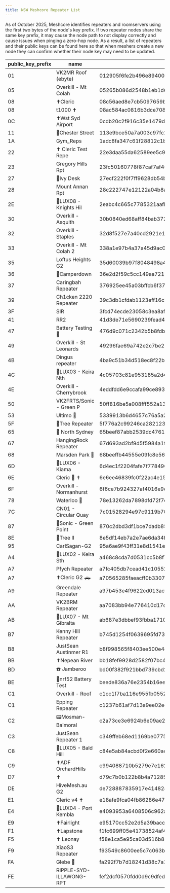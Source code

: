 ```yaml
---
title: NSW Meshcore Repeater List
---
```


As of October 2025, Meshcore identifies repeaters and roomservers using the first two bytes of the node's key prefix. If two repeater nodes share the same key prefix, it may cause the node path to not display correctly and cause issues when pinging a zero-hop node. As a result, a list of repeaters and their public keys can be found here so that when meshers create a new node they can confirm whether their node key may need to be updated.


| public_key_prefix | name | public_key |
| --- | --- | --- |
| 01 | VK2MR Roof (ebyte) | 012905f6fe2b496e89400b5c698e1c214602d4931dc1b5ef1145e7feeaff57ab |
| 05 | Overkill - Mt Colah | 05265b086d2548b1eb1d60716f282972fd1451ff2edd124aa832c7b99fc3c3b0 |
| 08 | ✝️Cleric | 08c56aed8e7cb5097659bf839f7b18cc80cde8d7d837cc9c6576021b030d46e2 |
| 08 | t1000 ✝️ | 08ac584ac0816b3dce7080d870bb3e73f2939a57a4161c35fbec99043b99c1a8 |
| 0C | ✝️Wst Syd Airport | 0cdb20c2f916c35e1479d663b53f9380cb236ca7de0a25195251cb909d60ca6b |
| 11 | 🌱Chester Street | 113e9bce50a7a003c97fc13edeb093975a06087fbf16a3b62411931d0ac4f642 |
| 1A | Gym_Reps | 1adc8fa347c61f28812c1b20710ad97b0f958daccfa8e0accf3b64fb2303c5e8 |
| 22 | ✝️ Cleric Test Repe | 22e3daa55da62589ee5c93fe0313762d9268f7f5243fb20ba1d279ccf4a53524 |
| 23 | Gregory Hills Rpt | 23fc50160778f87caf7af401d786692b74efded66d9bff5b20cf40395341d688 |
| 27 | 🌱Ivy Desk | 27ecf222f0f7ff9628db54b0b2a492d72a2300c3c9f0430738bbca2840461b7d |
| 28 | Mount Annan Rpt | 28c222747e12122a04b8a4196e82d7f2dd490d8a5789b194bd8d6514845b4b16 |
| 2E | 🛜LUX08 - Knights Hil | 2eabc4c665c7785321aafb5dbd8ae8e07355e64739e78d3fbb5cf790871cca05 |
| 30 | Overkill - Asquith | 30b0840ed68aff84bab3721f956191ee51098970b429b730798e9eb01f7422ff |
| 32 | Overkill - Staples | 32d8f527e7a40cd2921e17d41d8379c0d49122cf3afe01fef84e9fb776dfe2c9 |
| 33 | Overkill - Mt Colah 2 | 338a1e97b4a37a45d9ac0912cb34637965e9d907e1e04518d124c256d78519a0 |
| 35 | Loftus Heights G2 | 35d60039b97f8048498a40fe4b9c1cb4f7e5aec08ade9f5c845d87211e1a254d |
| 36 | 🌱Camperdown | 36e2d2f59c5cc149aa7217787dba78ea3d29a85f86d4a40f2c50823bf93eb092 |
| 37 | Caringbah Repeater | 376925ee45a03bffcb6f37b252b6394d45f07ec488993c6c0db60d17438f6a7b |
| 39 | Ch1cken 2220 Repeater | 39c3db1cfdab1123eff16cb8b88fc0e2b9cc1da04e5b6cb94d5f8fb73cf17ed3 |
| 3F | SIR | 3fcd74ecde23058c3ea8afc4d74a1fec6e115be4f603f627e2f92ebab4fd38cb |
| 41 | RR2 | 41d3de71e5690239fead4860bd14679f1f284bcbf36f2d8d87f34a491d205ad6 |
| 47 | Battery Testing 🌱| 476d9c071c2342b5b8fdb46cdecdcef69abb4d0e11f81b3b0ef453bc67d81c53 |
| 49 | Overkill - St Leonards | 49296fae69a742e2c7be2092712860320cd2cec80d69bf64b637d4eeda9ebdff |
| 4B | Dingus repeater | 4ba9c51b34d518ec8f22bf3f93621d1a11b67368818ae228adc63dbff250dd6a |
| 4C | 🛜LUX03 - Keira Nth | 4c05703c81e953185a2d4282827c3e8a3aef846749a32e7b1a215e1edc03911a |
| 4E | Overkill - Cherrybrook | 4eddfdd6e9ccafa99ce893e5f3d0223befa7d0c9ca7b1c98572a223dd1671e6c |
| 50 | VK2FRTS/Sonic - Green P | 50ff816be5a008fff552a13d2b5f473d17a0988d75be9417422bef94c84e2f96 |
| 53 | Ultimo 🌱 | 5339913b6d4657c76a5a2ad29bf3f0f3a5a81c7564fc49be674cb69abf071345 |
| 5F | 🌱Tree Repeater | 5f776a2c99246ca282123b256a14c6b2aea1e5c0b41e20b19c96f830da694acb |
| 65 | 🐄 North Sydney | 65beef87abb2539dc4761bab7a2c7b30409b6271ad7707837c51cc2f3d722957 |
| 67 | HangingRock Repeater | 67d693ad2bf9d5f5984a1f9ec8fa0dc2c65d774b865cd945f301c0c0db88270a | |
| 68 | Marsden Park 🐄 | 68beeffb44555e09fc8e5696394352d9eb6e9d6454785cf107d7628d08b5d763 |
| 6D | 🛜LUX06 - Kiama | 6d4ec1f2204fafe7f778490dbdfcf1f96553a00ca16c33f2e942eaaa022b631c |
| 6E | Cleric 🥾 ✝️ | 6e6ee46839fc0f22ac4e15e34af5cba1807301e4ad4b3d31bac3e13c9c0748f5 |
| 6F | Overkill - Normanhurst | 6f6ce7b924327af4016e9ebd9a6a0f9591fd63461062ef3085517c5969b7ef49 |
| 78 | Waterloo 🌱 | 78e13262da7898dfd72f7c57cde2862603c444a8a716c6e9c13046b077b295d4 |
| 7C | CN01 - Circular Quay | 7c01528294e97c9119b7014acd9d81e3f7783300c973d7c5cb49a998a0362ec4 |
| 87 | 👾Sonic - Green Point | 870c2dbd3df1bce7dadb85d3cb22f181d44e0d06785c6f2868b782872742e046 |
| 8E | 🌱Tree II | 8e5df14eb7a2e7ae6da34f9b5f2013890b9c73f5b842b5558b6315b8688184d0 |
| 95 | CarlSagan-G2 | 95a6ae9f43ff31e8d1541ed017b48e79486bdd4df00c42f9eb34e7f9b415d476 |
| A4 | 🛜LUX02 - Keira Sth | a468c8cda7d0531cc5b8f7607c0f234a1647e3ee89ab8b7443a8c75c540e3f1f |
| A7 | Pfych Repeater | a7fc405db7cead41c105522020879c6ca19ac06f97f85a63dc8e7914aa9932a3 |
| A7 | ✝️Cleric G2 🛻 | a70565285faeacff0b330779577cb25865d215fcc23664080ba5ab3c8602b89c |
| A9 | Greendale Repeater  | a97b453e4f9622cd013acf59bfbf3d0eb510d2d13b3b218ba4c700780ac8e8ea |
| AA | VK2BRM Repeater | aa7083bb94e776410d17cfed356172ec580a4d8481b4bc4a73f9a562da8c420e |
| AB | 🛜LUX07 - Mt Gibralta | ab687e3dbbef93fbba17101f2b81e498c50ca6c1898b941586baf9f15d37d575 |
| B7 | Kenny Hill Repeater | b745d1254f0639695fd7326c23f3a0bcb92aa4c5e08f6cfc43ba9527db88515d |
| B8 | JustSean Austinmer R1 | b8f998565f8403ee500e4e98a2cb7058ef1e8101506c21f4fd15524bc433f846|
| BB | ✝️Nepean River | bb18fef9928d2582f07bc4cfb77e2d057c0bbfd6873381a64f433961d0da71da |
| BD | ☎️ Jamberoo | bd00f382f921bbd739cbd277309b104ccb58743aa62a3ea3f9fed681e54fa6a8 |
| BE | 🌱nrf52 Battery Test | beede836a76e2354b16ee1e738fff607565a4dfb40d6d0ba38f0a93f05d6a880 |
| C1 | Overkill - Roof | c1cc1f7ba116e955fb0552432570ec76a99473b6563ccd6c8231375448d86a98 |
| C1 | Epping Repeater | c1237b61af7d13a9ee02ed377859f17bf941accea3b191c2bfe2b7a610d7b371 | 
| C2 | 📟Mosman-Balmoral | c2a73ce3e6924b6e09ae2357fca65a6a1ebdb1245e9aba09327480ee2cf36742 |
| C3 | JustSean Repeater 1 | c349ffeb68ed1169be0775af01085e7c0fdabd18e1e327f8b56b4499835c7645 |
| C8 | 🛜LUX05 - Bald Hill | c84e5ab84acbd0f2e660ae5213274fb3353d2f7ce1c9d9ff3ba10ebf0e963e1c |
| C9 | ✝️ADF OrchardHills | c994088710b5279e7e162f914d8321e73f340bf27c869a0c00feaebe4100ba3a |
| D7 | ✝️ | d79c7b0b122b8b4a71285245bd13554b8b5afcb41baf7be8897125f3f1a0bf78 |
| DE | HiveMesh.au G2 | de728887835917e4148244bf8bd14be7b8f11ba1d4c9daa48cd9ba9dc721e5ab |
| E1 | Cleric v4 ✝️ | e18afe9fca04fb86286e47501a211eb8d19e35a3e9d013b9b67e190278dce15b |
| E4 | 🛜LUX04 - Port Kembla | e4093953a6408506c962a158b65d07eac37782f4d428d23e6eb11ddc6652e4fd |
| E9 | ✝️Fairlight | e95170cc52e2d5a39bacc92fb60922bfefff12d553bc56e733533709943dfcab |
| F1 | ✝️Lapstone | f1fc699ff05e41738524af480a24ccf5ada1f3248bd23d83f47ae69f44060193 |
| F5 | ✝️ Leonay | f58e1ca5e95ca03d516b80c4839ecd8c76855f63e9e9dea371f3384b24a1b705 |
| F9 | XiaoS3 Repeater | f93549c8600ee5c7c063b66e7636d237bd49470c61dcb5ec8cc310e85ae9afab |
| FA | Glebe 🌱 | fa292f7b7d18241d38c7a1db7ec1fccb4ec9d22201276cc062707e0ef489efad |
| FE | RIPPLE-SYD-ILLAWONG-RPT | fef2dcf0570fdd0d9c9dfed38c35d0e25ce0aeeb98ed6ad5533e51f57c4c05ee |

